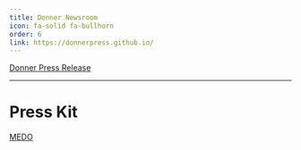```yaml
---
title: Donner Newsroom
icon: fa-solid fa-bullhorn
order: 6
link: https://donnerpress.github.io/
---
```


[Donner Press Release](https://jakewqj.github.io/categories/donner-press-release/)

---

# Press Kit

[MEDO](https://drive.google.com/drive/folders/1Vun9PUbNeTlhGiaSPAvHJytLLip3MnMf?usp=sharing)